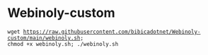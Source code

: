 # Webinoly-custom

<code>wget https://raw.githubusercontent.com/bibicadotnet/Webinoly-custom/main/webinoly.sh; chmod +x webinoly.sh; ./webinoly.sh</code>
